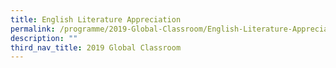 ```yaml
---
title: English Literature Appreciation
permalink: /programme/2019-Global-Classroom/English-Literature-Appreciation
description: ""
third_nav_title: 2019 Global Classroom
---
```

